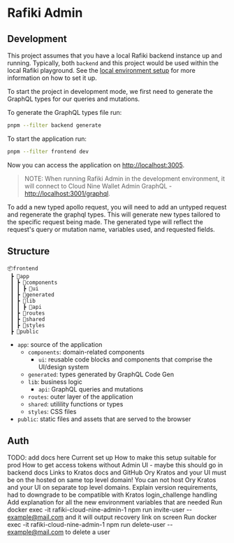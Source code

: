 # Rafiki Admin

## Development

This project assumes that you have a local Rafiki backend instance up and running. Typically, both `backend` and this project would be used within the local Rafiki playground. See the [local environment setup](../../localenv) for more information on how to set it up.

To start the project in development mode, we first need to generate the GraphQL types for our queries and mutations.

To generate the GraphQL types file run:

```sh
pnpm --filter backend generate
```

To start the application run:

```sh
pnpm --filter frontend dev
```

Now you can access the application on [http://localhost:3005](http://localhost:3005).

> NOTE: When running Rafiki Admin in the development environment, it will connect to Cloud Nine Wallet Admin GraphQL - [http://localhost:3001/graphql](http://localhost:3001/graphql).

To add a new typed apollo request, you will need to add an untyped request and regenerate the graphql types. This will generate new types tailored to the specific request being made. The generated type will reflect the request's query or mutation name, variables used, and requested fields.

## Structure

```
📦frontend
 ┣ 📂app
 ┃ ┣ 📂components
 ┃ ┃ ┣ 📂ui
 ┃ ┣ 📂generated
 ┃ ┣ 📂lib
 ┃ ┃ ┣ 📂api
 ┃ ┣ 📂routes
 ┃ ┣ 📂shared
 ┃ ┣ 📂styles
 ┣ 📂public
```

- `app`: source of the application
  - `components`: domain-related components
    - `ui`: reusable code blocks and components that comprise the UI/design system
  - `generated`: types generated by GraphQL Code Gen
  - `lib`: business logic
    - `api`: GraphQL queries and mutations
  - `routes`: outer layer of the application
  - `shared`: utilility functions or types
  - `styles`: CSS files
- `public`: static files and assets that are served to the browser

## Auth

TODO: add docs here
Current set up
How to make this setup suitable for prod
How to get access tokens without Admin UI - maybe this should go in backend docs
Links to Kratos docs and GitHub
Ory Kratos and your UI must be on the hosted on same top level domain! You can not host Ory Kratos and your UI on separate top level domains.
Explain version requirements, had to downgrade to be compatible with Kratos login_challenge handling
Add explanation for all the new environment variables that are needed
Run docker exec -it rafiki-cloud-nine-admin-1 npm run invite-user -- example@mail.com and it will output recovery link on screen
Run docker exec -it rafiki-cloud-nine-admin-1 npm run delete-user -- example@mail.com to delete a user
